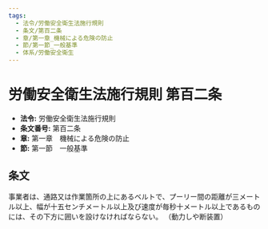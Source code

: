 ```yaml
---
tags:
  - 法令/労働安全衛生法施行規則
  - 条文/第百二条
  - 章/第一章_機械による危険の防止
  - 節/第一節_一般基準
  - 体系/労働安全衛生
---
```

# 労働安全衛生法施行規則 第百二条

- **法令:** 労働安全衛生法施行規則
- **条文番号:** 第百二条
- **章:** 第一章　機械による危険の防止
- **節:** 第一節　一般基準

## 条文
事業者は、通路又は作業箇所の上にあるベルトで、プーリー間の距離が三メートル以上、幅が十五センチメートル以上及び速度が毎秒十メートル以上であるものには、その下方に囲いを設けなければならない。
（動力しや断装置）

